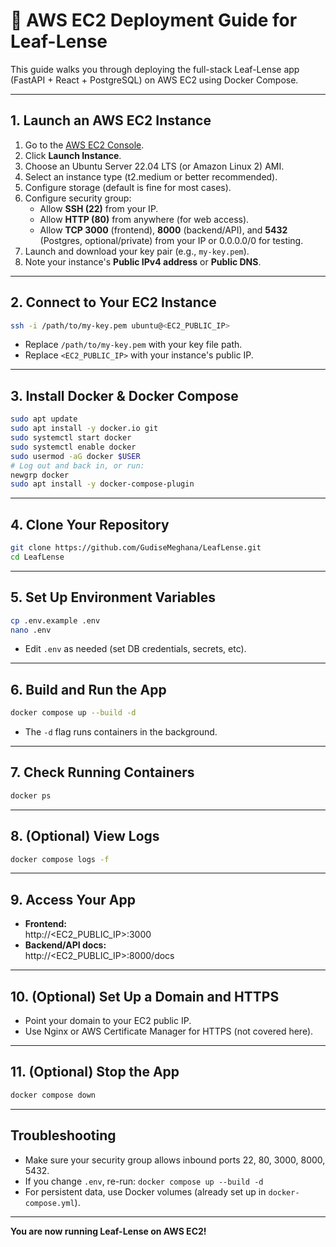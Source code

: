 # 🚀 AWS EC2 Deployment Guide for Leaf-Lense

This guide walks you through deploying the full-stack Leaf-Lense app (FastAPI + React + PostgreSQL) on AWS EC2 using Docker Compose.

---

## 1. Launch an AWS EC2 Instance

1. Go to the [AWS EC2 Console](https://console.aws.amazon.com/ec2/).
2. Click **Launch Instance**.
3. Choose an Ubuntu Server 22.04 LTS (or Amazon Linux 2) AMI.
4. Select an instance type (t2.medium or better recommended).
5. Configure storage (default is fine for most cases).
6. Configure security group:
   - Allow **SSH (22)** from your IP.
   - Allow **HTTP (80)** from anywhere (for web access).
   - Allow **TCP 3000** (frontend), **8000** (backend/API), and **5432** (Postgres, optional/private) from your IP or 0.0.0.0/0 for testing.
7. Launch and download your key pair (e.g., `my-key.pem`).
8. Note your instance's **Public IPv4 address** or **Public DNS**.

---

## 2. Connect to Your EC2 Instance

```sh
ssh -i /path/to/my-key.pem ubuntu@<EC2_PUBLIC_IP>
```
- Replace `/path/to/my-key.pem` with your key file path.
- Replace `<EC2_PUBLIC_IP>` with your instance's public IP.

---

## 3. Install Docker & Docker Compose

```sh
sudo apt update
sudo apt install -y docker.io git
sudo systemctl start docker
sudo systemctl enable docker
sudo usermod -aG docker $USER
# Log out and back in, or run:
newgrp docker
sudo apt install -y docker-compose-plugin
```

---

## 4. Clone Your Repository

```sh
git clone https://github.com/GudiseMeghana/LeafLense.git
cd LeafLense
```

---

## 5. Set Up Environment Variables

```sh
cp .env.example .env
nano .env
```
- Edit `.env` as needed (set DB credentials, secrets, etc).

---

## 6. Build and Run the App

```sh
docker compose up --build -d
```
- The `-d` flag runs containers in the background.

---

## 7. Check Running Containers

```sh
docker ps
```

---

## 8. (Optional) View Logs

```sh
docker compose logs -f
```

---

## 9. Access Your App

- **Frontend:**  
  http://<EC2_PUBLIC_IP>:3000
- **Backend/API docs:**  
  http://<EC2_PUBLIC_IP>:8000/docs

---

## 10. (Optional) Set Up a Domain and HTTPS
- Point your domain to your EC2 public IP.
- Use Nginx or AWS Certificate Manager for HTTPS (not covered here).

---

## 11. (Optional) Stop the App

```sh
docker compose down
```

---

## Troubleshooting
- Make sure your security group allows inbound ports 22, 80, 3000, 8000, 5432.
- If you change `.env`, re-run: `docker compose up --build -d`
- For persistent data, use Docker volumes (already set up in `docker-compose.yml`).

---

**You are now running Leaf-Lense on AWS EC2!**

